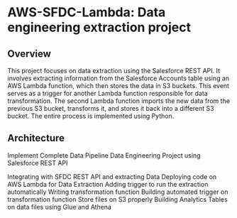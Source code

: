 # AWS-SFDC-Lambda: Data engineering extraction project

## Overview

This project focuses on data extraction using the Salesforce REST API. It involves extracting information from the Salesforce Accounts table using an AWS Lambda function, which then stores the data in S3 buckets. This event serves as a trigger for another Lambda function responsible for data transformation. The second Lambda function imports the new data from the previous S3 bucket, transforms it, and stores it back into a different S3 bucket. The entire process is implemented using Python.

## Architecture



Implement Complete Data Pipeline Data Engineering Project using Salesforce REST API

Integrating with SFDC REST API and extracting Data
Deploying code on AWS Lambda for Data Extraction
Adding trigger to run the extraction automatically
Writing transformation function
Building automated trigger on transformation function
Store files on S3 properly
Building Analytics Tables on data files using Glue and Athena
